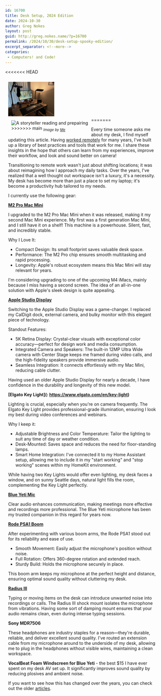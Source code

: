 ```yaml
---
id: 16700
title: Desk Setup, 2024 Edition
date: 2024-10-30
author: Greg Nokes
layout: post
guid: http://greg.nokes.name/?p=16700
permalink: /2024/10/30/desk-setup-spooky-edition/
excerpt_separator: <!--more-->
categories:
 - Computers! and Code!
---
```

<<<<<<< HEAD
<div style="float: left; padding: 10px 10px 10px 10px;"><img src="/binaries/2024/10/IMG_1930.jpg" width="150" alt="A storyteller reading and prepairing"><br />
=======
<div style="float: left; padding: 10px 10px 10px 10px;"><img src="/binaries/2024/10/IMG_1930.png" width="150" alt="A storyteller reading and prepairing"><br />
>>>>>>> main
<sub><i>Image by <a href="https://greg.nokes.name/">Me</a></i></sub></div>

Every time someone asks me about my desk, I find myself updating this article. Having [worked remotely](https://greg.nokes.name/2020/03/03/working-remote/) for many years, I've built up a library of best practices and tools that work for me. I share these insights in the hope that others can learn from my experiences, improve their workflow, and look and sound better on camera!

Transitioning to remote work wasn't just about shifting locations; it was about reimagining how I approach my daily tasks. Over the years, I've realized that a well thought out workspace isn't a luxury, it's a necessity. My desk has become more than just a place to set my laptop; it's become a productivity hub tailored to my needs.

<!--more-->

I currently use the following gear:

**[M2 Pro Mac Mini](https://www.apple.com/mac/)** 

I upgraded to the M2 Pro Mac Mini when it was released, making it my second Mac Mini experience. My first was a first generation Mac Mini, and I still have it on a shelf! This machine is a powerhouse. Silent, fast, and incredibly stable.

Why I Love It:

* Compact Design: Its small footprint saves valuable desk space.
* Performance: The M2 Pro chip ensures smooth multitasking and rapid processing.
* Longevity: Apple's robust ecosystem means this Mac Mini will stay relevant for years.

I'm considering upgrading to one of the upcoming M4 iMacs, mainly because I miss having a second screen. The idea of an all-in-one solution with Apple's sleek design is quite appealing.

**[Apple Studio Display](https://www.apple.com/studio-display/)** 

Switching to the Apple Studio Display was a game-changer. I replaced my CalDigit dock, external camera, and bulky monitor with this elegant piece of technology.

Standout Features:

* 5K Retina Display: Crystal-clear visuals with exceptional color accuracy—perfect for design work and media consumption.
* Integrated Camera and Speakers: The built-in 12MP Ultra Wide camera with Center Stage keeps me framed during video calls, and the high-fidelity speakers provide immersive audio.
* Seamless Integration: It connects effortlessly with my Mac Mini, reducing cable clutter.

Having used an older Apple Studio Display for nearly a decade, I have confidence in the durability and longevity of this new model.

**[Elgato Key Light](: https://www.elgato.com/en/key-light)**

Lighting is crucial, especially when you're on camera frequently. The Elgato Key Light provides professional-grade illumination, ensuring I look my best during video conferences and webinars.

Why I keep it:

* Adjustable Brightness and Color Temperature: Tailor the lighting to suit any time of day or weather condition.
* Desk-Mounted: Saves space and reduces the need for floor-standing lamps.
* Smart Home Integration: I've connected it to my Home Assistant setup, allowing me to include it in my "start working" and "stop working" scenes within my HomeKit environment.

While having two Key Lights would offer even lighting, my desk faces a window, and on sunny Seattle days, natural light fills the room, complementing the Key Light perfectly.

**[Blue Yeti Mic](https://www.bluemic.com/en-us/products/yeti)**

Clear audio enhances communication, making meetings more effective and recordings more professional. The Blue Yeti microphone has been my trusted companion in this regard for years now.

**[Rode PSA1 Boom](https://www.rode.com/accessories/stands/psa1)** 

After experimenting with various boom arms, the Rode PSA1 stood out for its reliability and ease of use.

* Smooth Movement: Easily adjust the microphone's position without noise.
* Full Rotation: Offers 360-degree rotation and extended reach.
* Sturdy Build: Holds the microphone securely in place.

This boom arm keeps my microphone at the perfect height and distance, ensuring optimal sound quality without cluttering my desk.


**[Radius III](https://www.bluemic.com/en-us/accessories/)**

Typing or moving items on the desk can introduce unwanted noise into recordings or calls. The Radius III shock mount isolates the microphone from vibrations. Having some sort of damping mount ensures that your audio remains clean, even during intense typing sessions.

**Sony MDR7506** 

These headphones are industry staples for a reason—they're durable, reliable, and deliver excellent sound quality. I've routed an extension cable from my microphone around to the underside of my desk, allowing me to plug in the headphones without visible wires, maintaining a clean workspace.

**VocalBeat Foam Windscreen for Blue Yeti** - the best $15 I have ever spent on my desk AV set up. It significantly improves sound quality by reducing plosives and ambient noise.

If you want to see how this has changed over the years, you can check out the older [articles](https://greg.nokes.name/2022/10/07/desk-setup-2022/).
